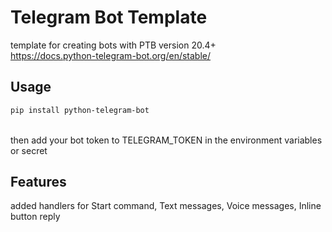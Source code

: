 # Telegram Bot Template
template for creating bots with PTB version 20.4+ <br>
https://docs.python-telegram-bot.org/en/stable/ <br>

## Usage
```bash
pip install python-telegram-bot
```
<br> then add your bot token to TELEGRAM_TOKEN in the environment variables or secret 

## Features
added handlers for Start command, Text messages, Voice messages, Inline button reply <br>

